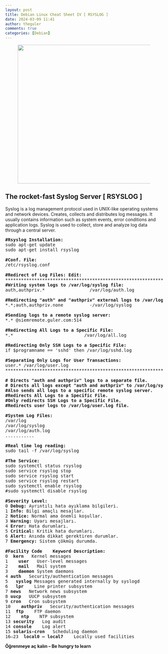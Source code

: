 ```yaml
---
layout: post
title: Debian Linux Cheat Sheet IV [ RSYSLOG ]
date: 2024-03-09 11:41
author: theguler
comments: true
categories: [Debian]
---
```

<!-- wp:image {"id":10368,"width":"442px","height":"auto","sizeSlug":"large","linkDestination":"none"} -->
<figure class="wp-block-image size-large is-resized"><img src="https://theguler.wordpress.com/wp-content/uploads/2023/12/rss-1.jpg?w=1024" alt="" class="wp-image-10368" style="width:442px;height:auto" /></figure>
<!-- /wp:image -->

<!-- wp:heading -->
<h2 class="wp-block-heading"><strong>The rocket-fast Syslog Server</strong> [ RSYSLOG ]</h2>
<!-- /wp:heading -->

<!-- wp:paragraph -->
<p>Syslog is a log management protocol used in UNIX-like operating systems and network devices. Creates, collects and distributes log messages. It usually contains information such as system events, error conditions and application logs. Syslog is used to collect, store and analyze log data through a central server.</p>
<!-- /wp:paragraph -->

<!-- wp:preformatted -->
<pre class="wp-block-preformatted"><strong>#Rsyslog Installation:</strong><br>sudo apt-get update<br>sudo apt-get install rsyslog<br><br><strong>#Conf. File:</strong><br>/etc/rsyslog.conf<br><br><strong>#<strong>Redirect of Log Files:</strong> Edit:</strong><br>*************************************************************<br><strong>#Writing system logs to /var/log/syslog file:</strong><br>auth,authpriv.*                 /var/log/auth.log<br><br><strong>#Redirecting "auth" and "authpriv" external logs to /var/log/syslog file:</strong><br>*.*;auth,authpriv.none          -/var/log/syslog<br><br><strong>#Sending logs to a remote syslog server:</strong><br>*.* @siemremote.guler.com:514<br><br><strong>#Redirecting All Logs to a Specific File:</strong><br>*.*                           /var/log/all.log<br><br><strong>#Redirecting Only SSH Logs to a Specific File:</strong><br>if $programname == 'sshd' then /var/log/sshd.log<br><br><strong>#Separating Only Logs for User Transactions:</strong><br>user.* /var/log/user.log<br>***************************************************************<br><br><strong># Directs "auth and authpriv" logs to a separate file.<br># Directs all logs except "auth and authpriv" to /var/log/syslog file.<br>#Also sends all logs to a specific remote syslog server.<br>#Redirects All Logs to a Specific File.<br>#Only redirects SSH Logs to a Specific File.<br>#Redirects user logs to /var/log/user.log file.</strong><br><br><strong>#System Log Files:</strong><br>/var/log<br>/var/log/syslog<br>/var/log/auth.log<br>...........<br><br><strong>#Real time log reading:</strong><br>sudo tail -f /var/log/syslog<br><br><strong>#The Service:</strong><br>sudo systemctl status rsyslog<br>sudo service rsyslog stop<br>sudo service rsyslog start<br>sudo service rsyslog restart<br>sudo systemctl enable rsyslog<br>#sudo systemctl disable rsyslog<br><br><strong>#Severity Level:</strong><br>0 <strong>Debug: </strong>Ayrıntılı hata ayıklama bilgileri.<br>1 <strong>Info: </strong>Bilgi amaçlı mesajlar.<br>2 <strong>Notice:</strong> Normal ama önemli koşullar.<br>3 <strong>Warning:</strong> Uyarı mesajları.<br>4 <strong>Error:</strong> Hata durumları.<br>5 <strong>Critical:</strong> Kritik hata durumları.<br>6 <strong>Alert:</strong> Anında dikkat gerektiren durumlar.<br>7 <strong>Emergency:</strong> Sistem çökmüş durumda.<br><br><strong>#Facility Code	Keyword	Description:</strong><br>0	<strong>kern</strong>	Kernel messages<br>1	<strong>user</strong>	User-level messages<br>2	<strong>mail</strong>	Mail system<br>3	<strong>daemon</strong>	System daemons<br>4	<strong>auth</strong>	Security/authentication messages<br>5	<strong>syslog</strong>	Messages generated internally by syslogd<br>6	<strong>lpr</strong>	Line printer subsystem<br>7	<strong>news</strong>	Network news subsystem<br>8	<strong>uucp</strong>	UUCP subsystem<br>9	<strong>cron</strong>	Cron subsystem<br>10	<strong>authpriv</strong>	Security/authentication messages<br>11	<strong>ftp</strong>	FTP daemon<br>12	<strong>ntp</strong>	NTP subsystem<br>13	<strong>security</strong>	Log audit<br>14	<strong>console</strong>	Log alert<br>15	<strong>solaris-cron</strong>	Scheduling daemon<br>16–23	<strong>local0 – local7</strong>	Locally used facilities</pre>
<!-- /wp:preformatted -->

<!-- wp:paragraph -->
<p><strong>Öğrenmeye aç kalın – Be hungry to learn</strong></p>
<!-- /wp:paragraph -->
